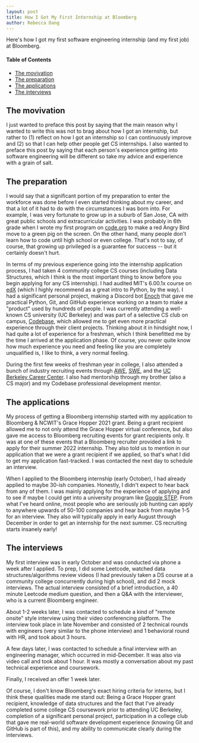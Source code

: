 ```yaml
---
layout: post 
title: How I Got My First Internship at Bloomberg 
author: Rebecca Dang
---
```


Here's how I got my first software engineering internship (and my first job) at Bloomberg.

#### Table of Contents

- [The movivation](#the-movivation)
- [The preparation](#the-preparation)
- [The applications](#the-applications)
- [The interviews](#the-interviews)

## The movivation

I just wanted to preface this post by saying that the main reason why I wanted to write this was not to brag about how I got an internship, but rather to (1) reflect on how I got an internship so I can continuously improve and (2) so that I can help other people get CS internships. I also wanted to preface this post by saying that each person's experience getting into software engineering will be different so take my advice and experience with a grain of salt.

## The preparation

I would say that a significant portion of my preparation to enter the workforce was done before I even started thinking about my career, and that a lot of it had to do with the circumstances I was born into. For example, I was very fortunate to grow up in a suburb of San Jose, CA with great public schools and extracurricular activities. I was probably in 6th grade when I wrote my first program on [code.org](https://code.org) to make a red Angry Bird move to a green pig on the screen. On the other hand, many people don't learn how to code until high school or even college. That's not to say, of course, that growing up privileged is a guarantee for success -- but it certainly doesn't hurt.

In terms of my previous experience going into the internship application process, I had taken 4 community college CS courses (including Data Structures, which I think is the most important thing to know before you begin applying for any CS internship). I had audited MIT's 6.00.1x course on [edX](https://www.edx.org/xseries/mitx-computational-thinking-using-python) (which I highly recommend as a great intro to Python, by the way). I had a significant personal project, making a Discord bot [Enoch](https://enoch.code4tomorrow.org) that gave me practical Python, Git, and GitHub experience working on a team to make a "product" used by hundreds of people. I was currently attending a well-known CS university (UC Berkeley) and was part of a selective CS club on campus, [Codebase](https://codebase.berkeley.edu), which allowed me to get even more practical experience through their client projects. Thinking about it in hindsight now, I had quite a lot of experience for a freshman, which I think benefitted me by the time I arrived at the application phase. Of course, you never quite know how much experience you need and feeling like you are completely unqualified is, I like to think, a very normal feeling.

During the first few weeks of freshman year in college, I also attended a bunch of industry recruiting events through [AWE](https://awe.berkeley.edu), [SWE](https://swe.berkeley.edu), and the [UC Berkeley Career Center](https://career.berkeley.edu). I also had mentorship through my brother (also a CS major) and my Codebase professional development mentor.

## The applications

My process of getting a Bloomberg internship started with my application to Bloomberg & NCWIT's Grace Hopper 2021 grant. Being a grant recipient allowed me to not only attend the Grace Hopper virtual conference, but also gave me access to Bloomberg recruiting events for grant recipients only. It was at one of these events that a Bloomberg recruiter provided a link to apply for their summer 2022 internship. They also told us to mention in our application that we were a grant recipient if we applied, so that's what I did to get my application fast-tracked. I was contacted the next day to schedule an interview.

When I applied to the Bloomberg internship (early October), I had already applied to maybe 30-ish companies. Honestly, I didn't expect to hear back from any of them. I was mainly applying for the experience of applying and to see if maybe I could get into a university program like [Google STEP](https://buildyourfuture.withgoogle.com/programs/step/). From what I've heard online, most people who are seriously job hunting can apply to anywhere upwards of 50-100 companies and hear back from maybe 1-5 for an interview. They also will typically apply in early August through December in order to get an internship for the next summer. CS recruiting starts insanely early!

## The interviews

My first interview was in early October and was conducted via phone a week after I applied. To prep, I did some Leetcode, watched data structures/algorithms review videos (I had previously taken a DS course at a community college concurrently during high school), and did 2 mock interviews. The actual interview consisted of a brief introduction, a 40 minute Leetcode medium question, and then a Q&A with the interviewer, who is a current Bloomberg engineer.

About 1-2 weeks later, I was contacted to schedule a kind of "remote onsite" style interview using their video conferencing platform. The interview took place in late November and consisted of 2 technical rounds with engineers (very similar to the phone interview) and 1 behavioral round with HR, and took about 3 hours.

A few days later, I was contacted to schedule a final interview with an engineering manager, which occurred in mid-December. It was also via video call and took about 1 hour. It was mostly a conversation about my past technical experience and coursework.

Finally, I received an offer 1 week later.

Of course, I don't know Bloomberg's exact hiring criteria for interns, but I think these qualities made me stand out: Being a Grace Hopper grant recipient, knowledge of data structures and the fact that I've already completed some college CS coursework prior to attending UC Berkeley, completion of a significant personal project, participation in a college club that gave me real-world software development experience (knowing Git and GitHub is part of this), and my ability to communicate clearly during the interviews.
